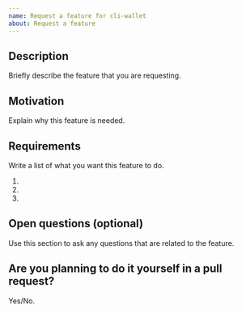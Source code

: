 ```yaml
---
name: Request a feature for cli-wallet
about: Request a feature
---
```


## Description

Briefly describe the feature that you are requesting.

## Motivation

Explain why this feature is needed.

## Requirements

Write a list of what you want this feature to do.

1. 
2. 
3. 

## Open questions (optional)

Use this section to ask any questions that are related to the feature.

## Are you planning to do it yourself in a pull request?

Yes/No.
